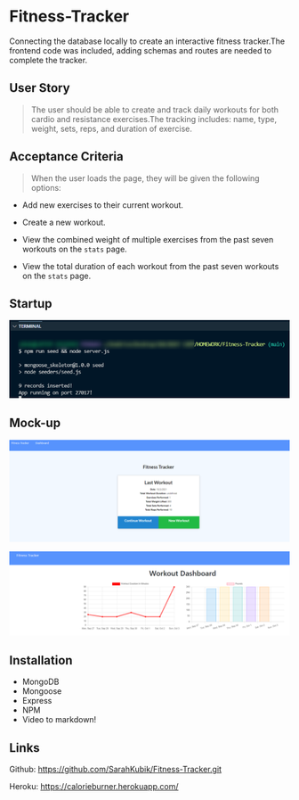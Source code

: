 # Fitness-Tracker

Connecting the database locally to create an interactive fitness tracker.The frontend code was included, adding schemas and routes are needed to complete the tracker.

## User Story

> The user should be able to create and track daily workouts for both cardio and resistance exercises.The tracking includes: name, type, weight, sets, reps, and duration of exercise.

## Acceptance Criteria

>When the user loads the page, they will be given the following options:

* Add new exercises to their current workout.

* Create a new workout.

* View the combined weight of multiple exercises from the past seven workouts on the `stats` page.

* View the total duration of each workout from the past seven workouts on the `stats` page.

## Startup

![Startup](public/assets/startup.png)

## Mock-up

![Stats](public/assets/stats.png)

![Dashboard](public/assets/Dashboard.png)

## Installation

* MongoDB
* Mongoose
* Express
* NPM
* Video to markdown!

## Links

Github: <https://github.com/SarahKubik/Fitness-Tracker.git>

Heroku: <https://calorieburner.herokuapp.com/>
